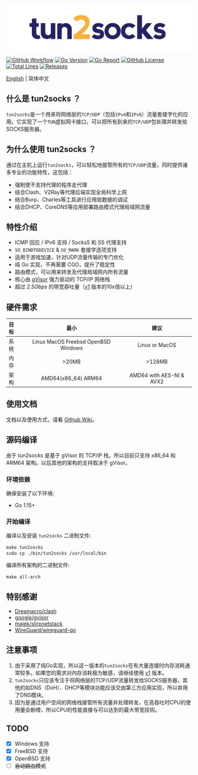 ![tun2socks](docs/logo.png)

[![GitHub Workflow][1]](https://github.com/xjasonlyu/tun2socks/actions)
[![Go Version][2]](https://github.com/xjasonlyu/tun2socks/blob/main/go.mod)
[![Go Report][3]](https://goreportcard.com/badge/github.com/xjasonlyu/tun2socks)
[![GitHub License][4]](https://github.com/xjasonlyu/tun2socks/blob/main/LICENSE)
[![Total Lines][5]](https://img.shields.io/tokei/lines/github/xjasonlyu/tun2socks?style=flat-square)
[![Releases][6]](https://github.com/xjasonlyu/tun2socks/releases)

[1]: https://img.shields.io/github/workflow/status/xjasonlyu/tun2socks/Go?style=flat-square
[2]: https://img.shields.io/github/go-mod/go-version/xjasonlyu/tun2socks/main?style=flat-square
[3]: https://goreportcard.com/badge/github.com/xjasonlyu/tun2socks?style=flat-square
[4]: https://img.shields.io/github/license/xjasonlyu/tun2socks?style=flat-square
[5]: https://img.shields.io/tokei/lines/github/xjasonlyu/tun2socks?style=flat-square
[6]: https://img.shields.io/github/v/release/xjasonlyu/tun2socks?include_prereleases&style=flat-square

[English](README.md) | 简体中文

## 什么是 tun2socks ？

`tun2socks`是一个用来将网络层的`TCP/UDP`（包括`IPv4`和`IPv6`）流量套接字化的应用。它实现了一个`TUN`虚拟网卡接口，可以把所有到来的`TCP/UDP`包处理并转发给SOCKS服务器。

## 为什么使用 tun2socks ？

通过在主机上运行`tun2socks`，可以轻松地接管所有的`TCP/UDP`流量，同时提供诸多专业的功能特性，这包括：

- 强制使不支持代理的程序走代理
- 结合Clash、V2Ray等代理后端实现全局科学上网
- 结合Burp、Charles等工具进行应用层数据的调试
- 结合DHCP、CoreDNS等应用部署路由模式代理局域网流量

## 特性介绍

- ICMP 回应 / IPv6 支持 / Socks5 和 SS 代理支持
- `SO_BINDTODEVICE` & `SO_MARK` 套接字选项支持
- 适用于游戏加速，针对UDP流量传输的专门优化
- 纯 Go 实现，不再需要 CGO，提升了稳定性
- 路由模式，可以用来转发及代理局域网内所有流量
- 核心由 *[gVisor](https://github.com/google/gvisor)* 强力驱动的 TCP/IP 网络栈
- 超过 *2.5Gbps* 的带宽吞吐量（[v1](https://github.com/xjasonlyu/tun2socks/tree/v1) 版本的10x倍以上）

## 硬件需求

| 目标 | 最小 | 建议 |
| :--- | :---: | :---: |
| 系统 | Linux MacOS Freebsd OpenBSD Windows | Linux or MacOS |
| 内存 | >20MB | >128MB |
| 架构 | AMD64(x86_64) ARM64 | AMD64 with AES-NI & AVX2 |

## 使用文档

文档以及使用方式，请看 [Github Wiki](https://github.com/xjasonlyu/tun2socks/wiki)。

## 源码编译

由于 tun2socks 是基于 gVisor 的 TCP/IP 栈，所以目前只支持 x86_64 和 ARM64 架构。以后其他的架构的支持取决于 gVisor。

### 环境依赖

确保安装了以下环境:

- Go 1.15+

### 开始编译

编译以及安装 `tun2socks` 二进制文件:

```shell
make tun2socks
sudo cp ./bin/tun2socks /usr/local/bin
```

编译所有架构的二进制文件:

```shell
make all-arch
```

## 特别感谢

- [Dreamacro/clash](https://github.com/Dreamacro/clash)
- [google/gvisor](https://github.com/google/gvisor)
- [majek/slirpnetstack](https://github.com/majek/slirpnetstack)
- [WireGuard/wireguard-go](https://git.zx2c4.com/wireguard-go)

## 注意事项

1. 由于采用了纯Go实现，所以这一版本的`tun2socks`在有大量连接时内存消耗通常较多。如果您的需求对内存消耗极为敏感，请继续使用 [v1](https://github.com/xjasonlyu/tun2socks/tree/v1) 版本。
2. `tun2socks`只应该专注于将网络层的TCP/UDP流量转发给SOCKS服务器，其他的如DNS（DoH）、DHCP等模块功能应该交由第三方应用实现，所以弃用了DNS模块。
3. 因为是通过用户空间的网络栈接管所有流量并处理转发，在高吞吐时CPU的使用量会剧增，所以CPU的性能直接与可以达到的最大带宽挂钩。

## TODO

- [x] Windows 支持
- [x] FreeBSD 支持
- [x] OpenBSD 支持
- [ ] ~~自动路由模式~~
